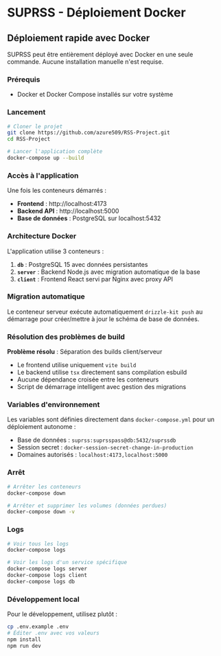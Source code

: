# SUPRSS - Déploiement Docker

## Déploiement rapide avec Docker

SUPRSS peut être entièrement déployé avec Docker en une seule commande. Aucune installation manuelle n'est requise.

### Prérequis

- Docker et Docker Compose installés sur votre système

### Lancement

```bash
# Cloner le projet
git clone https://github.com/azure509/RSS-Project.git
cd RSS-Project

# Lancer l'application complète
docker-compose up --build
```

### Accès à l'application

Une fois les conteneurs démarrés :

- **Frontend** : http://localhost:4173
- **Backend API** : http://localhost:5000
- **Base de données** : PostgreSQL sur localhost:5432

### Architecture Docker

L'application utilise 3 conteneurs :

1. **`db`** : PostgreSQL 15 avec données persistantes
2. **`server`** : Backend Node.js avec migration automatique de la base
3. **`client`** : Frontend React servi par Nginx avec proxy API

### Migration automatique

Le conteneur serveur exécute automatiquement `drizzle-kit push` au démarrage pour créer/mettre à jour le schéma de base de données.

### Résolution des problèmes de build

**Problème résolu** : Séparation des builds client/serveur
- Le frontend utilise uniquement `vite build` 
- Le backend utilise `tsx` directement sans compilation esbuild
- Aucune dépendance croisée entre les conteneurs
- Script de démarrage intelligent avec gestion des migrations

### Variables d'environnement

Les variables sont définies directement dans `docker-compose.yml` pour un déploiement autonome :

- Base de données : `suprss:suprsspass@db:5432/suprssdb`
- Session secret : `docker-session-secret-change-in-production`
- Domaines autorisés : `localhost:4173,localhost:5000`

### Arrêt

```bash
# Arrêter les conteneurs
docker-compose down

# Arrêter et supprimer les volumes (données perdues)
docker-compose down -v
```

### Logs

```bash
# Voir tous les logs
docker-compose logs

# Voir les logs d'un service spécifique
docker-compose logs server
docker-compose logs client
docker-compose logs db
```

### Développement local

Pour le développement, utilisez plutôt :

```bash
cp .env.example .env
# Éditer .env avec vos valeurs
npm install
npm run dev
```